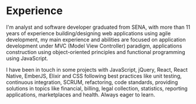 # Experience

I'm analyst and software developer graduated from SENA, with more than 11 years of experience building/designing web applications using agile development, my main experience and abilities are focused on application development under MVC (Model View Controller) paradigm, applications construction using object-oriented principles and functional programming using JavaScript.

I have been in touch in some projects with JavaScript, jQuery, React, React Native, EmberJS, Elixir and CSS following best practices like unit testing, continuous integration, SCRUM, refactoring, code standards, providing solutions in topics like financial, billing, legal collection, statistics, reporting applications, marketplaces and health. Always eager to learn.
